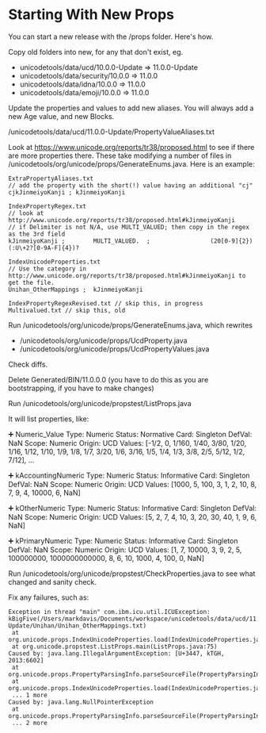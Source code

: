 # Starting With New Props

You can start a new release with the /props folder. Here's how.

Copy old folders into new, for any that don't exist, eg.

*   unicodetools/data/ucd/10.0.0-Update => 11.0.0-Update
*   unicodetools/data/security/10.0.0 => 11.0.0
*   unicodetools/data/idna/10.0.0 => 11.0.0
*   unicodetools/data/emoji/10.0.0 => 11.0.0

Update the properties and values to add new aliases. You will always add a new Age value, and new Blocks.

/unicodetools/data/ucd/11.0.0-Update/PropertyValueAliases.txt

Look at https://www.unicode.org/reports/tr38/proposed.html to see if there are
more properties there. These take modifying a number of files in
/unicodetools/org/unicode/props/GenerateEnums.java. Here is an example:
```
ExtraPropertyAliases.txt
// add the property with the short(!) value having an additional "cj"
cjkJinmeiyoKanji ; kJinmeiyoKanji

IndexPropertyRegex.txt 
// look at http://www.unicode.org/reports/tr38/proposed.html#kJinmeiyoKanji
// if Delimiter is not N/A, use MULTI_VALUED; then copy in the regex as the 3rd field
kJinmeiyoKanji ;        MULTI_VALUED.  ;                 (20[0-9]{2})(:U\+2?[0-9A-F]{4})?

IndexUnicodeProperties.txt
// Use the category in http://www.unicode.org/reports/tr38/proposed.html#kJinmeiyoKanji to get the file.
Unihan_OtherMappings ;  kJinmeiyoKanji

IndexPropertyRegexRevised.txt // skip this, in progress
Multivalued.txt // skip this, old
```

Run /unicodetools/org/unicode/props/GenerateEnums.java, which rewrites

*   /unicodetools/org/unicode/props/UcdProperty.java
*   /unicodetools/org/unicode/props/UcdPropertyValues.java

Check diffs.

Delete Generated/BIN/11.0.0.0 (you have to do this as you are bootstrapping, if
you have to make changes)

Run /unicodetools/org/unicode/propstest/ListProps.java

It will list properties, like:

➕       Numeric_Value   Type:   Numeric Status: Normative       Card:
Singleton       DefVal: NaN     Scope:  Numeric Origin: UCD     Values: \[-1/2,
0, 1/160, 1/40, 3/80, 1/20, 1/16, 1/12, 1/10, 1/9, 1/8, 1/7, 3/20, 1/6, 3/16,
1/5, 1/4, 1/3, 3/8, 2/5, 5/12, 1/2, 7/12\], …

➕       kAccountingNumeric      Type:   Numeric Status: Informative     Card:
Singleton       DefVal: NaN     Scope:  Numeric Origin: UCD     Values: \[1000,
5, 100, 3, 1, 2, 10, 8, 7, 9, 4, 10000, 6, NaN\]

➕       kOtherNumeric   Type:   Numeric Status: Informative     Card:
Singleton       DefVal: NaN     Scope:  Numeric Origin: UCD     Values: \[5, 2,
7, 4, 10, 3, 20, 30, 40, 1, 9, 6, NaN\]

➕       kPrimaryNumeric Type:   Numeric Status: Informative     Card:
Singleton       DefVal: NaN     Scope:  Numeric Origin: UCD     Values: \[1, 7,
10000, 3, 9, 2, 5, 100000000, 1000000000000, 8, 6, 10, 1000, 4, 100, 0, NaN\]

Run /unicodetools/org/unicode/propstest/CheckProperties.java to see what changed
and sanity check.

Fix any failures, such as:
```
Exception in thread "main" com.ibm.icu.util.ICUException: kBigFive(/Users/markdavis/Documents/workspace/unicodetools/data/ucd/11.0.0-Update/Unihan/Unihan_OtherMappings.txt)
 at org.unicode.props.IndexUnicodeProperties.load(IndexUnicodeProperties.java:411)
 at org.unicode.propstest.ListProps.main(ListProps.java:75)
Caused by: java.lang.IllegalArgumentException: [U+3447, kTGH, 2013:6602]
 at org.unicode.props.PropertyParsingInfo.parseSourceFile(PropertyParsingInfo.java:490)
 at org.unicode.props.IndexUnicodeProperties.load(IndexUnicodeProperties.java:408)
 ... 1 more
Caused by: java.lang.NullPointerException
 at org.unicode.props.PropertyParsingInfo.parseSourceFile(PropertyParsingInfo.java:488)
 ... 2 more
```
